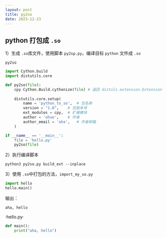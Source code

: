 ```yaml
---
layout: post
title: py2so
date: 2023-12-23
---
```



## python 打包成 `.so`

1）生成 `.so`库文件，使用脚本 `py2sp.py`，编译目标 `python` 文件成 `.so`

`py2so`

```python
import Cython.build
import distutils.core

def py2so(file):
    cpy Cython.Build.cythonize(file) # 返回 distuls.extension.Extension 对象列表
    
    distutils.core.setup(
    	name = 'python_to_so',	# 包名称
        version = "1.0",	# 包版本号
        ext_modules = cpy,	# 扩展模块
        author = 'ohuo',	# 作者
        author_email = 'aha',	# 作者邮箱
    )

if __name__ == '__main__':
    file = 'hello.py'
    py2so(file)
```

2）执行编译脚本

`python3 py2so.py build_ext --inplace`

3）使用 `.so`中打包的方法，`import_my_so.py`

```python
import hello
hello.main()
```

输出：

`aha, hello`

·hello.py·

```python
def main():
    print("aha, hello")
```




